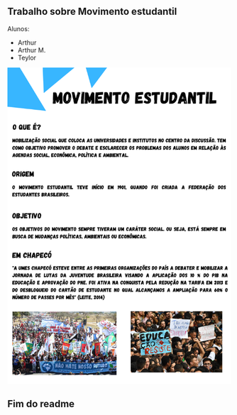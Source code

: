 ## Trabalho sobre Movimento estudantil
Alunos:
* Arthur
* Arthur M.
* Teylor

![image](docs/img/1.png)

## Fim do readme
